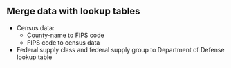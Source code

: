## Merge data with lookup tables

* Census data:
    * County-name to FIPS code
    * FIPS code to census data
* Federal supply class and federal supply group to Department of Defense lookup table


